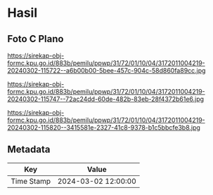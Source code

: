 # Hasil

## Foto C Plano

https://sirekap-obj-formc.kpu.go.id/883b/pemilu/ppwp/31/72/01/10/04/3172011004219-20240302-115722--a6b00b00-5bee-457c-904c-58d860fa89cc.jpg

https://sirekap-obj-formc.kpu.go.id/883b/pemilu/ppwp/31/72/01/10/04/3172011004219-20240302-115747--72ac24dd-60de-482b-83eb-28f4372b61e6.jpg

https://sirekap-obj-formc.kpu.go.id/883b/pemilu/ppwp/31/72/01/10/04/3172011004219-20240302-115820--3415581e-2327-41c8-9378-b1c5bbcfe3b8.jpg


## Metadata

| Key        | Value               |
| ---------- | ------------------- |
| Time Stamp | 2024-03-02 12:00:00 |



